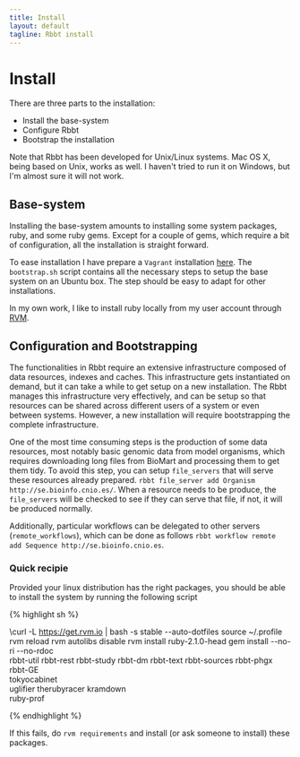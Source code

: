 ```yaml
---
title: Install
layout: default
tagline: Rbbt install
---
```


# Install

There are three parts to the installation:

* Install the base-system
* Configure Rbbt
* Bootstrap the installation

Note that Rbbt has been developed for Unix/Linux systems. Mac OS X, being based
on Unix, works as well. I haven't tried to run it on Windows, but I'm almost
sure it will not work.

## Base-system

Installing the base-system amounts to installing some system packages, ruby,
and some ruby gems. Except for a couple of gems, which require a bit of
configuration, all the installation is straight forward.  

To ease installation I have prepare a `Vagrant` installation
[here](https://github.com/mikisvaz/rbbt-vagrant). The `bootstrap.sh` script
contains all the necessary steps to setup the base system on an Ubuntu box. 
The step should be easy to adapt for other installations.

In my own work, I like to install ruby locally from my user account through
[RVM](https://rvm.io/).

## Configuration and Bootstrapping

The functionalities in Rbbt require an extensive infrastructure composed of
data resources, indexes and caches. This infrastructure gets instantiated on
demand, but it can take a while to get setup on a new installation. The Rbbt
manages this infrastructure very effectively, and can be setup so that
resources can be shared across different users of a system or even between
systems. However, a new installation will require bootstrapping the complete
infrastructure.

One of the most time consuming steps is the production of some data resources,
most notably basic genomic data from model organisms, which requires
downloading long files from BioMart and processing them to get them tidy. To
avoid this step, you can setup `file_servers` that will serve these resources
already prepared. `rbbt file_server add Organism http://se.bioinfo.cnio.es/`.
When a resource needs to be produce, the `file_servers` will be checked to see
if they can serve that file, if not, it will be produced normally.

Additionally, particular workflows can be delegated to other servers
(`remote_workflows`), which can be done as follows `rbbt workflow remote add
Sequence http://se.bioinfo.cnio.es`.

### Quick recipie

Provided your linux distribution has the right packages, you should be able to
install the system by running the following script

{% highlight sh %}

\curl -L https://get.rvm.io | bash -s stable --auto-dotfiles
source ~/.profile
rvm reload
rvm autolibs disable
rvm install ruby-2.1.0-head
gem install --no-ri --no-rdoc \
    rbbt-util rbbt-rest rbbt-study rbbt-dm rbbt-text rbbt-sources rbbt-phgx rbbt-GE \
    tokyocabinet \
    uglifier therubyracer kramdown \
    ruby-prof

{% endhighlight %}

If this fails, do `rvm requirements` and install (or ask someone to install)
these packages.
